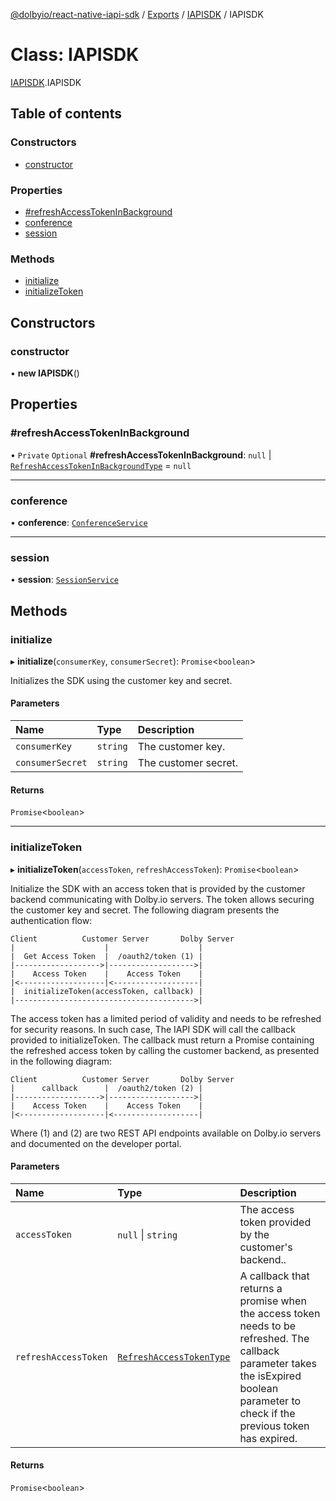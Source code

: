 [@dolbyio/react-native-iapi-sdk](../README.md) / [Exports](../modules.md) / [IAPISDK](../modules/IAPISDK.md) / IAPISDK

# Class: IAPISDK

[IAPISDK](../modules/IAPISDK.md).IAPISDK

## Table of contents

### Constructors

- [constructor](IAPISDK.IAPISDK-1.md#constructor)

### Properties

- [#refreshAccessTokenInBackground](IAPISDK.IAPISDK-1.md##refreshaccesstokeninbackground)
- [conference](IAPISDK.IAPISDK-1.md#conference)
- [session](IAPISDK.IAPISDK-1.md#session)

### Methods

- [initialize](IAPISDK.IAPISDK-1.md#initialize)
- [initializeToken](IAPISDK.IAPISDK-1.md#initializetoken)

## Constructors

### constructor

• **new IAPISDK**()

## Properties

### #refreshAccessTokenInBackground

• `Private` `Optional` **#refreshAccessTokenInBackground**: ``null`` \| [`RefreshAccessTokenInBackgroundType`](../modules/IAPISDK.md#refreshaccesstokeninbackgroundtype) = `null`

___

### conference

• **conference**: [`ConferenceService`](ConferenceService.ConferenceService-1.md)

___

### session

• **session**: [`SessionService`](SessionService.SessionService-1.md)

## Methods

### initialize

▸ **initialize**(`consumerKey`, `consumerSecret`): `Promise`<`boolean`\>

Initializes the SDK using the customer key and secret.

#### Parameters

| Name | Type | Description |
| :------ | :------ | :------ |
| `consumerKey` | `string` | The customer key. |
| `consumerSecret` | `string` | The customer secret. |

#### Returns

`Promise`<`boolean`\>

___

### initializeToken

▸ **initializeToken**(`accessToken`, `refreshAccessToken`): `Promise`<`boolean`\>

Initialize the SDK with an access token that is provided by the customer backend communicating with Dolby.io servers. The token allows securing the customer key and secret.
The following diagram presents the authentication flow:
```
Client          Customer Server       Dolby Server
|                    |                    |
|  Get Access Token  |  /oauth2/token (1) |
|------------------->|------------------->|
|    Access Token    |    Access Token    |
|<-------------------|<-------------------|
|  initializeToken(accessToken, callback) |
|---------------------------------------->|
```
The access token has a limited period of validity and needs to be refreshed for security reasons. In such case,
The IAPI SDK will call the callback provided to initializeToken. The callback must return a Promise
containing the refreshed access token by calling the customer backend, as presented in the following diagram:

```
Client          Customer Server       Dolby Server
|      callback      |  /oauth2/token (2) |
|------------------->|------------------->|
|    Access Token    |    Access Token    |
|<-------------------|<-------------------|
```
Where (1) and (2) are two REST API endpoints available on Dolby.io servers and documented on the developer portal.

#### Parameters

| Name | Type | Description |
| :------ | :------ | :------ |
| `accessToken` | ``null`` \| `string` | The access token provided by the customer's backend.. |
| `refreshAccessToken` | [`RefreshAccessTokenType`](../modules/IAPISDK.md#refreshaccesstokentype) | A callback that returns a promise when the access token needs to be refreshed. The callback parameter takes the isExpired boolean parameter to check if the previous token has expired. |

#### Returns

`Promise`<`boolean`\>
